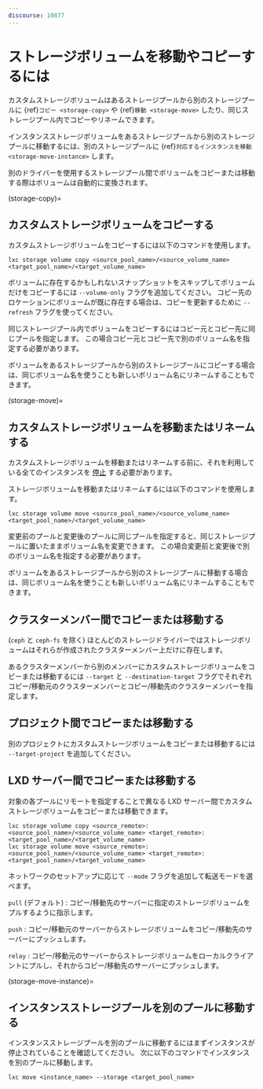 ```yaml
---
discourse: 10877
---
```


# ストレージボリュームを移動やコピーするには

カスタムストレージボリュームはあるストレージプールから別のストレージプールに {ref}`コピー <storage-copy>` や {ref}`移動 <storage-move>` したり、同じストレージプール内でコピーやリネームできます。

インスタンスストレージボリュームをあるストレージプールから別のストレージプールに移動するには、別のストレージプールに {ref}`対応するインスタンスを移動 <storage-move-instance>` します。

別のドライバーを使用するストレージプール間でボリュームをコピーまたは移動する際はボリュームは自動的に変換されます。

(storage-copy)=
## カスタムストレージボリュームをコピーする

カスタムストレージボリュームをコピーするには以下のコマンドを使用します。

    lxc storage volume copy <source_pool_name>/<source_volume_name> <target_pool_name>/<target_volume_name>

ボリュームに存在するかもしれないスナップショットをスキップしてボリュームだけをコピーするには `--volume-only` フラグを追加してください。
コピー先のロケーションにボリュームが既に存在する場合は、コピーを更新するために `--refresh` フラグを使ってください。

同じストレージプール内でボリュームをコピーするにはコピー元とコピー先に同じプールを指定します。
この場合コピー元とコピー先で別のボリューム名を指定する必要があります。

ボリュームをあるストレージプールから別のストレージプールにコピーする場合は、同じボリューム名を使うことも新しいボリューム名にリネームすることもできます。

(storage-move)=
## カスタムストレージボリュームを移動またはリネームする

カスタムストレージボリュームを移動またはリネームする前に、それを利用している全てのインスタンスを [停止](https://linuxcontainers.org/lxd/getting-started-cli/#start-and-stop-an-instance) する必要があります。

ストレージボリュームを移動またはリネームするには以下のコマンドを使用します。

    lxc storage volume move <source_pool_name>/<source_volume_name> <target_pool_name>/<target_volume_name>

変更前のプールと変更後のプールに同じプールを指定すると、同じストレージプールに置いたままボリューム名を変更できます。
この場合変更前と変更後で別のボリューム名を指定する必要があります。

ボリュームをあるストレージプールから別のストレージプールに移動する場合は、同じボリューム名を使うことも新しいボリューム名にリネームすることもできます。

## クラスターメンバー間でコピーまたは移動する

(`ceph` と `ceph-fs` を除く) ほとんどのストレージドライバーではストレージボリュームはそれらが作成されたクラスターメンバー上だけに存在します。

あるクラスターメンバーから別のメンバーにカスタムストレージボリュームをコピーまたは移動するには `--target` と `--destination-target` フラグでそれぞれコピー/移動元のクラスターメンバーとコピー/移動先のクラスターメンバーを指定します。

## プロジェクト間でコピーまたは移動する

別のプロジェクトにカスタムストレージボリュームをコピーまたは移動するには `--target-project` を追加してください。

## LXD サーバー間でコピーまたは移動する

対象の各プールにリモートを指定することで異なる LXD サーバー間でカスタムストレージボリュームをコピーまたは移動できます。

    lxc storage volume copy <source_remote>:<source_pool_name>/<source_volume_name> <target_remote>:<target_pool_name>/<target_volume_name>
    lxc storage volume move <source_remote>:<source_pool_name>/<source_volume_name> <target_remote>:<target_pool_name>/<target_volume_name>

ネットワークのセットアップに応じて `--mode` フラグを追加して転送モードを選べます。

`pull` (デフォルト)
: コピー/移動先のサーバーに指定のストレージボリュームをプルするように指示します。

`push`
: コピー/移動元のサーバーからストレージボリュームをコピー/移動先のサーバーにプッシュします。

`relay`
: コピー/移動元のサーバーからストレージボリュームをローカルクライアントにプルし、それからコピー/移動先のサーバーにプッシュします。

(storage-move-instance)=
## インスタンスストレージプールを別のプールに移動する

インスタンスストレージプールを別のプールに移動するにはまずインスタンスが停止されていることを確認してください。
次に以下のコマンドでインスタンスを別のプールに移動します。

    lxc move <instance_name> --storage <target_pool_name>

